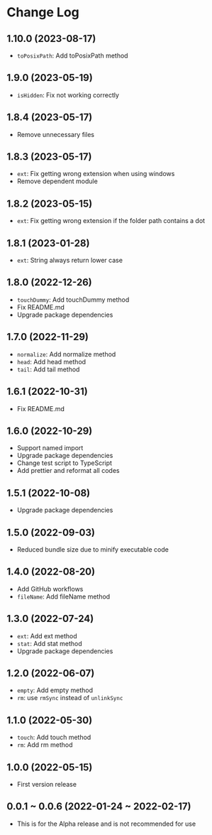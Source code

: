 # Change Log

## 1.10.0 (2023-08-17)

- `toPosixPath`: Add toPosixPath method

## 1.9.0 (2023-05-19)

- `isHidden`: Fix not working correctly

## 1.8.4 (2023-05-17)

- Remove unnecessary files

## 1.8.3 (2023-05-17)

- `ext`: Fix getting wrong extension when using windows
- Remove dependent module

## 1.8.2 (2023-05-15)

- `ext`: Fix getting wrong extension if the folder path contains a dot

## 1.8.1 (2023-01-28)

- `ext`: String always return lower case

## 1.8.0 (2022-12-26)

- `touchDummy`: Add touchDummy method
- Fix README.md
- Upgrade package dependencies

## 1.7.0 (2022-11-29)

- `normalize`: Add normalize method
- `head`: Add head method
- `tail`: Add tail method

## 1.6.1 (2022-10-31)

- Fix README.md

## 1.6.0 (2022-10-29)

- Support named import
- Upgrade package dependencies
- Change test script to TypeScript
- Add prettier and reformat all codes

## 1.5.1 (2022-10-08)

- Upgrade package dependencies

## 1.5.0 (2022-09-03)

- Reduced bundle size due to minify executable code

## 1.4.0 (2022-08-20)

- Add GitHub workflows
- `fileName`: Add fileName method

## 1.3.0 (2022-07-24)

- `ext`: Add ext method
- `stat`: Add stat method
- Upgrade package dependencies

## 1.2.0 (2022-06-07)

- `empty`: Add empty method
- `rm`: use `rmSync` instead of `unlinkSync`

## 1.1.0 (2022-05-30)

- `touch`: Add touch method
- `rm`: Add rm method

## 1.0.0 (2022-05-15)

- First version release

## 0.0.1 ~ 0.0.6 (2022-01-24 ~ 2022-02-17)

- This is for the Alpha release and is not recommended for use
